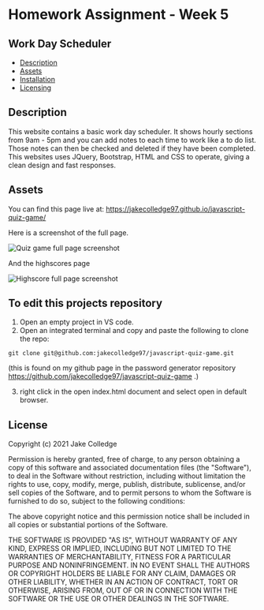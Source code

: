 # Homework Assignment - Week 5

## Work Day Scheduler

- [Description](#Description)
- [Assets](#Assets)
- [Installation](#To-edit-this-projects-repository)
- [Licensing](#License)

## Description

This website contains a basic work day scheduler. It shows hourly sections from 9am - 5pm and you can add notes to each time to work like a to do list. Those notes can then be checked and deleted if they have been completed. This websites uses JQuery, Bootstrap, HTML and CSS to operate, giving a clean design and fast responses. 

## Assets

You can find this page live at: https://jakecolledge97.github.io/javascript-quiz-game/

Here is a screenshot of the full page.

![Quiz game full page screenshot](index.png)

And the highscores page

![Highscore full page screenshot](highscores.png)

## To edit this projects repository

1. Open an empty project in VS code.
2. Open an integrated terminal and copy and paste the following to clone the repo:
```
git clone git@github.com:jakecolledge97/javascript-quiz-game.git
```
(this is found on my github page in the password generator repository https://github.com/jakecolledge97/javascript-quiz-game .)

3. right click in the open index.html document and select open in default browser.


## License 

Copyright (c) 2021 Jake Colledge

Permission is hereby granted, free of charge, to any person obtaining a copy
of this software and associated documentation files (the "Software"), to deal
in the Software without restriction, including without limitation the rights
to use, copy, modify, merge, publish, distribute, sublicense, and/or sell
copies of the Software, and to permit persons to whom the Software is
furnished to do so, subject to the following conditions:

The above copyright notice and this permission notice shall be included in all
copies or substantial portions of the Software.

THE SOFTWARE IS PROVIDED "AS IS", WITHOUT WARRANTY OF ANY KIND, EXPRESS OR
IMPLIED, INCLUDING BUT NOT LIMITED TO THE WARRANTIES OF MERCHANTABILITY,
FITNESS FOR A PARTICULAR PURPOSE AND NONINFRINGEMENT. IN NO EVENT SHALL THE
AUTHORS OR COPYRIGHT HOLDERS BE LIABLE FOR ANY CLAIM, DAMAGES OR OTHER
LIABILITY, WHETHER IN AN ACTION OF CONTRACT, TORT OR OTHERWISE, ARISING FROM,
OUT OF OR IN CONNECTION WITH THE SOFTWARE OR THE USE OR OTHER DEALINGS IN THE
SOFTWARE.